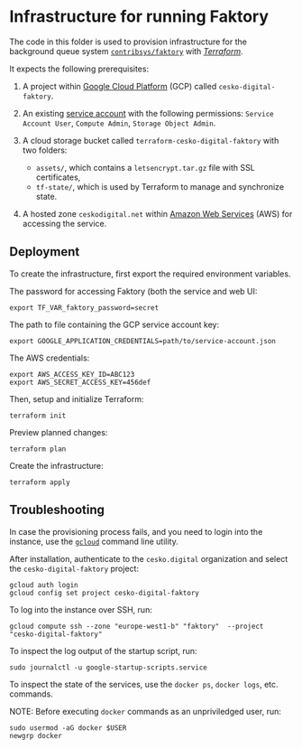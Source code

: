 # Infrastructure for running Faktory

The code in this folder is used to provision infrastructure for
the background queue system [`contribsys/faktory`](https://github.com/contribsys/faktory)
with [_Terraform_](https://www.terraform.io).

It expects the following prerequisites:

1. A project within [Google Cloud Platform](https://cloud.google.com) (GCP)
called `cesko-digital-faktory`.

2. An existing [service account](https://cloud.google.com/iam/docs/service-accounts)
with the following permissions: `Service Account User`, `Compute Admin`, `Storage Object Admin`.

3. A cloud storage bucket called `terraform-cesko-digital-faktory` with two folders:
    * `assets/`, which contains a `letsencrypt.tar.gz` file with SSL certificates,
    * `tf-state/`, which is used by Terraform to manage and synchronize state.

4. A hosted zone `ceskodigital.net` within [Amazon Web Services](https://aws.amazon.com) (AWS)
for accessing the service.

## Deployment

To create the infrastructure, first export the required environment variables.

The password for accessing Faktory (both the service and web UI:

```
export TF_VAR_faktory_password=secret
```

The path to file containing the GCP service account key:

```
export GOOGLE_APPLICATION_CREDENTIALS=path/to/service-account.json
```

The AWS credentials:

```
export AWS_ACCESS_KEY_ID=ABC123
export AWS_SECRET_ACCESS_KEY=456def
```

Then, setup and initialize Terraform:

```
terraform init
```

Preview planned changes:

```
terraform plan
```

Create the infrastructure:

```
terraform apply
```

## Troubleshooting

In case the provisioning process fails, and you need to login into the instance,
use the [`gcloud`](https://cloud.google.com/sdk/docs/install) command line utility.

After installation, authenticate to the `cesko.digital` organization and select
the `cesko-digital-faktory` project:

```
gcloud auth login
gcloud config set project cesko-digital-faktory
```

To log into the instance over SSH, run:

```
gcloud compute ssh --zone "europe-west1-b" "faktory"  --project "cesko-digital-faktory"
```

To inspect the log output of the startup script, run:

```
sudo journalctl -u google-startup-scripts.service
```

To inspect the state of the services, use the `docker ps`, `docker logs`, etc. commands.

NOTE: Before executing `docker` commands as an unpriviledged user, run:

```
sudo usermod -aG docker $USER
newgrp docker
```
